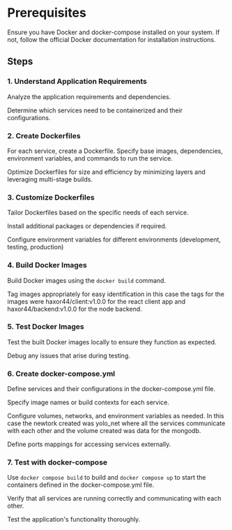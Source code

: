 # Prerequisites
Ensure you have Docker and docker-compose installed on your system. If not, follow the official Docker documentation for installation instructions.

## Steps
### 1. Understand Application Requirements
Analyze the application requirements and dependencies.

Determine which services need to be containerized and their configurations.

### 2. Create Dockerfiles
For each service, create a Dockerfile.
Specify base images, dependencies, environment variables, and commands to run the service.

Optimize Dockerfiles for size and efficiency by minimizing layers and leveraging multi-stage builds.

### 3. Customize Dockerfiles
Tailor Dockerfiles based on the specific needs of each service.

Install additional packages or dependencies if required.

Configure environment variables for different environments (development, testing, production)


### 4. Build Docker Images
Build Docker images using the `docker build` command.

Tag images appropriately for easy identification in this case the tags for the images were haxor44/client:v1.0.0 for the react client app and haxor44/backend:v1.0.0 for the node backend.

### 5. Test Docker Images
Test the built Docker images locally to ensure they function as expected.

Debug any issues that arise during testing.

### 6. Create docker-compose.yml
Define services and their configurations in the docker-compose.yml file.

Specify image names or build contexts for each service.

Configure volumes, networks, and environment variables as needed. In this case the newtork created was yolo_net where all the services communicate with each other and the volume created was data for the mongodb.

Define ports mappings for accessing services externally.


### 7. Test with docker-compose
Use `docker compose build` to build and `docker compose up` to start the containers defined in the docker-compose.yml file.

Verify that all services are running correctly and communicating with each other.

Test the application's functionality thoroughly.



